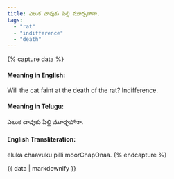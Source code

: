 ```yaml
---
title: ఎలుక చావుకు పిల్లి మూర్ఛపోనా.
tags:
  - "rat"
  - "indifference"
  - "death"
---
```


{% capture data %}
#### Meaning in English:
Will the cat faint at the death of the rat?
Indifference.

#### Meaning in Telugu:
ఎలుక చావుకు పిల్లి మూర్ఛపోనా.

#### English Transliteration:
eluka chaavuku pilli moorChapOnaa.
{% endcapture %}

{{ data | markdownify }}

